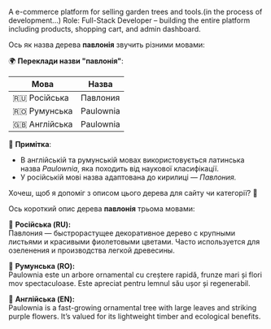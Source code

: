 A e-commerce platform for selling garden trees and tools.(in the process of development...)
Role: Full-Stack Developer – building the entire platform including products, shopping cart, and admin dashboard.

Ось як назва дерева **павлонія** звучить різними мовами:

🌍 **Переклади назви "павлонія"**:

| Мова         | Назва         |
|--------------|----------------|
| 🇷🇺 Російська | Павлония       |
| 🇷🇴 Румунська | Paulownia      |
| 🇬🇧 Англійська| Paulownia      |

🔎 **Примітка**:
- В англійській та румунській мовах використовується латинська назва *Paulownia*, яка походить від наукової класифікації.
- У російській мові назва адаптована до кирилиці — *Павлония*.

Хочеш, щоб я допоміг з описом цього дерева для сайту чи категорії? 🌳

Ось короткий опис дерева **павлонія** трьома мовами:

🌿 **Російська (RU):**  
Павлония — быстрорастущее декоративное дерево с крупными листьями и красивыми фиолетовыми цветами. Часто используется для озеленения и производства легкой древесины.

🌿 **Румунська (RO):**  
Paulownia este un arbore ornamental cu creștere rapidă, frunze mari și flori mov spectaculoase. Este apreciat pentru lemnul său ușor și regenerabil.

🌿 **Англійська (EN):**  
Paulownia is a fast-growing ornamental tree with large leaves and striking purple flowers. It’s valued for its lightweight timber and ecological benefits.
